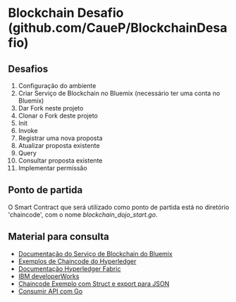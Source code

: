 # Blockchain Desafio (github.com/CaueP/BlockchainDesafio)

## Desafios
1. Configuração do ambiente
  1. Criar Serviço de Blockchain no Bluemix (necessário ter uma conta no Bluemix)
  2. Dar Fork neste projeto 
  3. Clonar o Fork deste projeto
2. Init
3. Invoke
  1. Registrar uma nova proposta
  2. Atualizar proposta existente
4. Query
  1. Consultar proposta existente
5. Implementar permissão

## Ponto de partida
O Smart Contract que será utilizado como ponto de partida está no diretório 'chaincode', com o nome *blockchain_dojo_start.go*.

## Material para consulta 
- [Documentação do Serviço de Blockchain do Bluemix](https://console.ng.bluemix.net/docs/services/blockchain/ibmblockchain_overview.html)
- [Exemplos de Chaincode do Hyperledger](https://github.com/hyperledger-archives/fabric/tree/v0.5-developer-preview/examples/chaincode/go)
- [Documentação Hyperledger Fabric](https://godoc.org/github.com/hyperledger/fabric)
- [IBM developerWorks](https://developer.ibm.com/courses/all-courses/blockchain-for-developers/)
- [Chaincode Exemplo com Struct e export para JSON](https://github.com/IBM-Blockchain/cc-commercialpaper/blob/master/cp_cc.go)
- [Consumir API com Go](https://medium.com/@IndianGuru/consuming-json-apis-with-go-d711efc1dcf9#.2602f9us6)